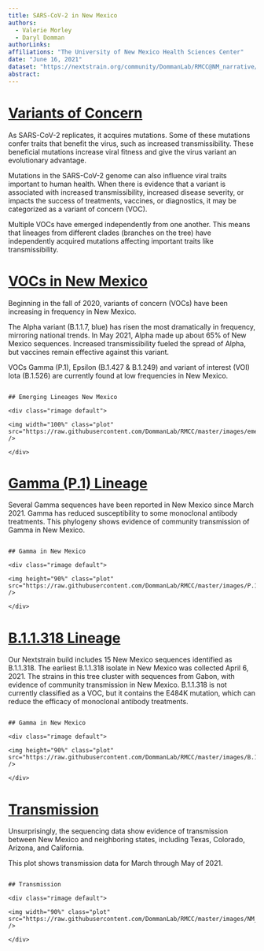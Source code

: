 ```yaml
---
title: SARS-CoV-2 in New Mexico
authors: 
  - Valerie Morley
  - Daryl Domman
authorLinks: 
affiliations: "The University of New Mexico Health Sciences Center"
date: "June 16, 2021"
dataset: "https://nextstrain.org/community/DommanLab/RMCC@NM_narrative/ncov/NM"
abstract: 
---
```



# [Variants of Concern](https://nextstrain.org/community/DommanLab/RMCC/ncov/NM?c=emerging_lineage&d=tree&f_division=New%20Mexico&p=full)

As SARS-CoV-2 replicates, it acquires mutations. Some of these mutations confer traits that benefit the virus, such as increased transmissibility. 
These beneficial mutations increase viral fitness and give the virus variant an evolutionary advantage.

Mutations in the SARS-CoV-2 genome can also influence viral traits important to human health. 
When there is evidence that a variant is associated with increased transmissibility, increased disease severity, or impacts the success of treatments, vaccines, or diagnostics, it may be categorized as a variant of concern (VOC).

Multiple VOCs have emerged independently from one another. This means that lineages from different clades (branches on the tree) have independently acquired mutations affecting important traits like transmissibility.

# [VOCs in New Mexico](https://nextstrain.org/community/DommanLab/RMCC/ncov/NM)

Beginning in the fall of 2020, variants of concern (VOCs) have been increasing in frequency in New Mexico.

The Alpha variant (B.1.1.7, blue) has risen the most dramatically in frequency, mirroring national trends. In May 2021, Alpha made up about 65% of New Mexico sequences.
Increased transmissibility fueled the spread of Alpha, but vaccines remain effective against this variant.

VOCs Gamma (P.1), Epsilon (B.1.427 & B.1.249) and variant of interest (VOI) Iota (B.1.526) are currently found at low frequencies in New Mexico.

```auspiceMainDisplayMarkdown

## Emerging Lineages New Mexico

<div class="rimage default">

<img width="100%" class="plot" src="https://raw.githubusercontent.com/DommanLab/RMCC/master/images/emerging_lineage_frequencies_NM.png" />

</div>

```

# [Gamma (P.1) Lineage](https://nextstrain.org/community/DommanLab/RMCC/ncov/NM)

Several Gamma sequences have been reported in New Mexico since March 2021. Gamma has reduced susceptibility to some monoclonal antibody treatments. 
This phylogeny shows evidence of community transmission of Gamma in New Mexico.

```auspiceMainDisplayMarkdown

## Gamma in New Mexico

<div class="rimage default">

<img height="90%" class="plot" src="https://raw.githubusercontent.com/DommanLab/RMCC/master/images/P.1_NM.png" />

</div>

```

# [B.1.1.318 Lineage](https://nextstrain.org/community/DommanLab/RMCC/ncov/NM)

Our Nextstrain build includes 15 New Mexico sequences identified as B.1.1.318. The earliest B.1.1.318 isolate in New Mexico was collected April 6, 2021. The strains in this tree cluster with sequences from Gabon, with evidence of community transmission in New Mexico. B.1.1.318 is not currently classified as a VOC, but it contains the E484K mutation, which can reduce the efficacy of monoclonal antibody treatments.

```auspiceMainDisplayMarkdown

## Gamma in New Mexico

<div class="rimage default">

<img height="90%" class="plot" src="https://raw.githubusercontent.com/DommanLab/RMCC/master/images/B.1.1.318_NM.png" />

</div>

```

# [Transmission](https://nextstrain.org/community/DommanLab/RMCC/ncov/NM)

Unsurprisingly, the sequencing data show evidence of transmission between New Mexico and neighboring states, including Texas, Colorado, Arizona, and California.

This plot shows transmission data for March through May of 2021.

```auspiceMainDisplayMarkdown

## Transmission

<div class="rimage default">

<img width="90%" class="plot" src="https://raw.githubusercontent.com/DommanLab/RMCC/master/images/NM_transmission.png" />

</div>

```

